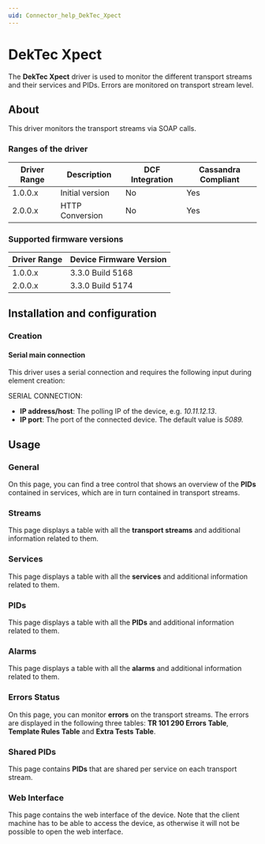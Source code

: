 ```yaml
---
uid: Connector_help_DekTec_Xpect
---
```


# DekTec Xpect

The **DekTec Xpect** driver is used to monitor the different transport streams and their services and PIDs. Errors are monitored on transport stream level.

## About

This driver monitors the transport streams via SOAP calls.

### Ranges of the driver

| **Driver Range** | **Description** | **DCF Integration** | **Cassandra Compliant** |
|------------------|-----------------|---------------------|-------------------------|
| 1.0.0.x          | Initial version | No                  | Yes                     |
| 2.0.0.x          | HTTP Conversion | No                  | Yes                     |

### Supported firmware versions

| **Driver Range** | **Device Firmware Version** |
|------------------|-----------------------------|
| 1.0.0.x          | 3.3.0 Build 5168            |
| 2.0.0.x          | 3.3.0 Build 5174            |

## Installation and configuration

### Creation

#### Serial main connection

This driver uses a serial connection and requires the following input during element creation:

SERIAL CONNECTION:

- **IP address/host**: The polling IP of the device, e.g. *10.11.12.13*.
- **IP port**: The port of the connected device. The default value is *5089.*

## Usage

### General

On this page, you can find a tree control that shows an overview of the **PIDs** contained in services, which are in turn contained in transport streams.

### Streams

This page displays a table with all the **transport streams** and additional information related to them.

### Services

This page displays a table with all the **services** and additional information related to them.

### PIDs

This page displays a table with all the **PIDs** and additional information related to them.

### Alarms

This page displays a table with all the **alarms** and additional information related to them.

### Errors Status

On this page, you can monitor **errors** on the transport streams. The errors are displayed in the following three tables: **TR 101 290 Errors Table**, **Template Rules Table** and **Extra Tests Table**.

### Shared PIDs

This page contains **PIDs** that are shared per service on each transport stream.

### Web Interface

This page contains the web interface of the device. Note that the client machine has to be able to access the device, as otherwise it will not be possible to open the web interface.
